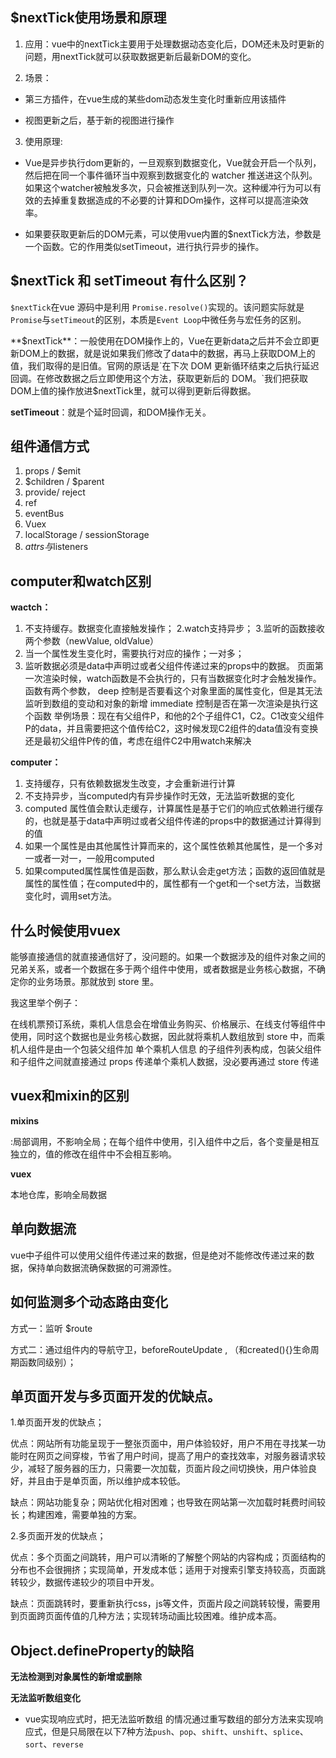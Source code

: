 ## $nextTick使用场景和原理

1. 应用：vue中的nextTick主要用于处理数据动态变化后，DOM还未及时更新的问题，用nextTick就可以获取数据更新后最新DOM的变化。

2. 场景：

- 第三方插件，在vue生成的某些dom动态发生变化时重新应用该插件

- 视图更新之后，基于新的视图进行操作

3. 使用原理:

- Vue是异步执行dom更新的，一旦观察到数据变化，Vue就会开启一个队列，然后把在同一个事件循环当中观察到数据变化的 watcher 推送进这个队列。如果这个watcher被触发多次，只会被推送到队列一次。这种缓冲行为可以有效的去掉重复数据造成的不必要的计算和DOm操作，这样可以提高渲染效率。

- 如果要获取更新后的DOM元素，可以使用vue内置的$nextTick方法，参数是一个函数。它的作用类似setTimeout，进行执行异步的操作。

## $nextTick 和 setTimeout 有什么区别？

`$nextTick`在vue 源码中是利用 `Promise.resolve()`实现的。该问题实际就是`Promise`与`setTimeout`的区别，本质是`Event Loop`中微任务与宏任务的区别。

**$nextTick**：一般使用在DOM操作上的，Vue在更新data之后并不会立即更新DOM上的数据，就是说如果我们修改了data中的数据，再马上获取DOM上的值，我们取得的是旧值。官网的原话是`在下次 DOM 更新循环结束之后执行延迟回调。在修改数据之后立即使用这个方法，获取更新后的 DOM。`我们把获取DOM上值的操作放进$nextTick里，就可以得到更新后得数据。

**setTimeout**：就是个延时回调，和DOM操作无关。

## 组件通信方式

1. props / $emit
2. $children / $parent
3.  provide/ reject
4. ref
5. eventBus
6. Vuex
7. localStorage / sessionStorage
8. $attrs与$listeners

## computer和watch区别

**wactch：**

1. 不支持缓存。数据变化直接触发操作；
2.watch支持异步；
3.监听的函数接收两个参数（newValue, oldValue）
2. 当一个属性发生变化时，需要执行对应的操作；一对多；
3. 监听数据必须是data中声明过或者父组件传递过来的props中的数据。
页面第一次渲染时候，watch函数是不会执行的，只有当数据变化时才会触发操作。函数有两个参数，
deep 控制是否要看这个对象里面的属性变化，但是其无法监听到数组的变动和对象的新增
immediate 控制是否在第一次渲染是执行这个函数
举例场景：现在有父组件P，和他的2个子组件C1，C2。C1改变父组件P的data，并且需要把这个值传给C2，这时候发现C2组件的data值没有变换还是最初父组件P传的值，考虑在组件C2中用watch来解决

**computer：**

1. 支持缓存，只有依赖数据发生改变，才会重新进行计算
2. 不支持异步，当computed内有异步操作时无效，无法监听数据的变化
3. computed 属性值会默认走缓存，计算属性是基于它们的响应式依赖进行缓存的，也就是基于data中声明过或者父组件传递的props中的数据通过计算得到的值
3. 如果一个属性是由其他属性计算而来的，这个属性依赖其他属性，是一个多对一或者一对一，一般用computed
5. 如果computed属性属性值是函数，那么默认会走get方法；函数的返回值就是属性的属性值；在computed中的，属性都有一个get和一个set方法，当数据变化时，调用set方法。

## 什么时候使用vuex

能够直接通信的就直接通信好了，没问题的。如果一个数据涉及的组件对象之间的兄弟关系，或者一个数据在多于两个组件中使用，或者数据是业务核心数据，不确定你的业务场景。那就放到 store 里。

我这里举个例子：

在线机票预订系统，乘机人信息会在增值业务购买、价格展示、在线支付等组件中使用，同时这个数据也是业务核心数据，因此就将乘机人数组放到 store 中，而乘机人组件是由一个包装父组件加 单个乘机人信息 的子组件列表构成，包装父组件和子组件之间就直接通过 props 传递单个乘机人数据，没必要再通过 store 传递

## vuex和mixin的区别

**mixins**

:局部调用，不影响全局；在每个组件中使用，引入组件中之后，各个变量是相互独立的，值的修改在组件中不会相互影响。

**vuex**

本地仓库，影响全局数据

## 单向数据流

vue中子组件可以使用父组件传递过来的数据，但是绝对不能修改传递过来的数据，保持单向数据流确保数据的可溯源性。

## 如何监测多个动态路由变化

方式一：监听 $route

方式二：通过组件内的导航守卫，beforeRouteUpdate , （和created(){}生命周期函数同级别）；

## 单页面开发与多页面开发的优缺点。

1.单页面开发的优缺点；

优点：网站所有功能呈现于一整张页面中，用户体验较好，用户不用在寻找某一功能时在网页之间穿梭，节省了用户时间，提高了用户的查找效率，对服务器请求较少，减轻了服务器的压力，只需要一次加载，页面片段之间切换快，用户体验良好，并且由于是单页面，所以维护成本较低。

缺点：网站功能复杂；网站优化相对困难；也导致在网站第一次加载时耗费时间较长；构建困难，需要单独的方案。

2.多页面开发的优缺点；

优点：多个页面之间跳转，用户可以清晰的了解整个网站的内容构成；页面结构的分布也不会很拥挤；实现简单，开发成本低；适用于对搜索引擎支持较高，页面跳转较少，数据传递较少的项目中开发。

缺点：页面跳转时，要重新执行css，js等文件，页面片段之间跳转较慢，需要用到页面跨页面传值的几种方法；实现转场动画比较困难。维护成本高。

## Object.defineProperty的缺陷

**无法检测到对象属性的新增或删除**

**无法监听数组变化**

- vue实现响应式时，把无法监听数组 的情况通过重写数组的部分方法来实现响应式，但是只局限在以下7种方法`push`、`pop`、`shift`、`unshift`、`splice`、`sort`、`reverse`